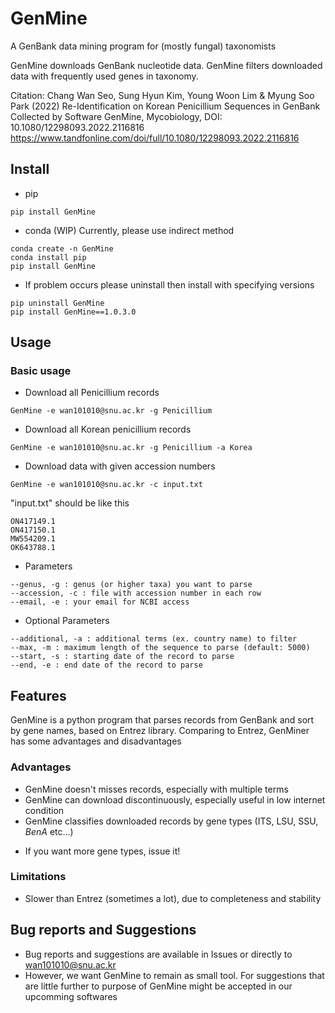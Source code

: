 # GenMine
 A GenBank data mining program for (mostly fungal) taxonomists
 
 GenMine downloads GenBank nucleotide data.
 GenMine filters downloaded data with frequently used genes in taxonomy.

 
Citation: 
Chang Wan Seo, Sung Hyun Kim, Young Woon Lim & Myung Soo Park (2022) Re-Identification on Korean Penicillium Sequences in GenBank Collected by Software GenMine, Mycobiology, DOI: 10.1080/12298093.2022.2116816
 https://www.tandfonline.com/doi/full/10.1080/12298093.2022.2116816
 
 
## Install
* pip
```
pip install GenMine
```

* conda (WIP)
Currently, please use indirect method

```
conda create -n GenMine
conda install pip
pip install GenMine
```

* If problem occurs please uninstall then install with specifying versions
```
pip uninstall GenMine
pip install GenMine==1.0.3.0
```

## Usage

### Basic usage

* Download all Penicillium records
```
GenMine -e wan101010@snu.ac.kr -g Penicillium
```

* Download all Korean penicillium records
```
GenMine -e wan101010@snu.ac.kr -g Penicillium -a Korea
```

* Download data with given accession numbers
```
GenMine -e wan101010@snu.ac.kr -c input.txt
```
"input.txt" should be like this

```
ON417149.1
ON417150.1
MW554209.1
OK643788.1
```


* Parameters
```
--genus, -g : genus (or higher taxa) you want to parse
--accession, -c : file with accession number in each row
--email, -e : your email for NCBI access
```
* Optional Parameters
```
--additional, -a : additional terms (ex. country name) to filter 
--max, -m : maximum length of the sequence to parse (default: 5000)
--start, -s : starting date of the record to parse
--end, -e : end date of the record to parse
```

## Features

 GenMine is a python program that parses records from GenBank and sort by gene names, based on Entrez library.
 Comparing to Entrez, GenMiner has some advantages and disadvantages
 
 ### Advantages
 - GenMine doesn't misses records, especially with multiple terms
 - GenMine can download discontinuously, especially useful in low internet condition
 - GenMine classifies downloaded records by gene types (ITS, LSU, SSU, *BenA* etc...)
 * If you want more gene types, issue it!

### Limitations
- Slower than Entrez (sometimes a lot), due to completeness and stability

## Bug reports and Suggestions
- Bug reports and suggestions are available in Issues or directly to wan101010@snu.ac.kr
- However, we want GenMine to remain as small tool. For suggestions that are little further to purpose of GenMine might be accepted in our upcomming softwares
